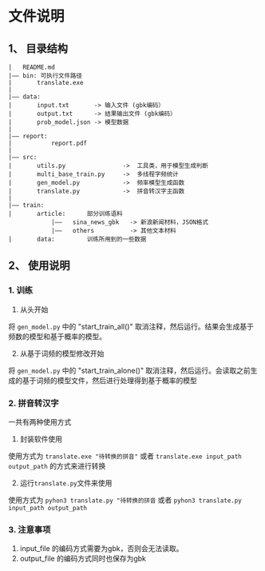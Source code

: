 # 文件说明

## 1、 目录结构
    |   README.md
    |—— bin: 可执行文件路径
    |       translate.exe
    |
    |—— data:
    |       input.txt       -> 输入文件 (gbk编码）
    |       output.txt      -> 结果输出文件 (gbk编码）
    |       prob_model.json -> 模型数据
    |
    |—— report:
    |           report.pdf
    |
    |—— src:
    |       utils.py                ->  工具类，用于模型生成判断
    |       multi_base_train.py     ->  多线程字频统计
    |       gen_model.py            ->  频率模型生成函数
    |       translate.py            ->  拼音转汉字主函数
    |
    |—— train:
    |       article:      部分训练语料
                |——   sina_news_gbk   -> 新浪新闻材料，JSON格式
                |——   others          -> 其他文本材料
    |       data:         训练所用到的一些数据

## 2、 使用说明
### 1. 训练
1. 从头开始

将 `gen_model.py` 中的 "start_train_all()" 取消注释，然后运行。结果会生成基于频数的模型和基于概率的模型。

2. 从基于词频的模型修改开始

将 `gen_model.py` 中的 "start_train_alone()" 取消注释，然后运行。会读取之前生成的基于词频的模型文件，然后进行处理得到基于概率的模型

### 2. 拼音转汉字
一共有两种使用方式

1. 封装软件使用

使用方式为  `translate.exe "待转换的拼音"` 或者 `translate.exe input_path output_path` 的方式来进行转换

2. 运行`translate.py`文件来使用

使用方式为 `pyhon3 translate.py "待转换的拼音` 或者 `pyhon3 translate.py input_path output_path`

### 3. 注意事项
1. input_file 的编码方式需要为gbk，否则会无法读取。
2. output_file 的编码方式同时也保存为gbk